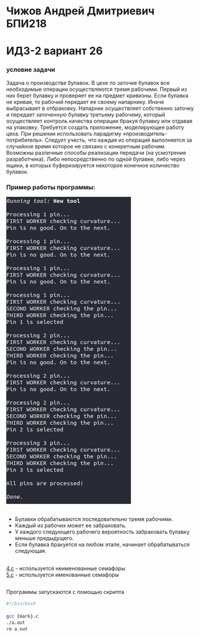# Чижов Андрей Дмитриевич БПИ218
# ИДЗ-2 вариант 26
### условие задачи
Задача о производстве булавок. В цехе по заточке булавок все
необходимые операции осуществляются тремя рабочими. Первый
из них берет булавку и проверяет ее на предмет кривизны. Если
булавка не кривая, то рабочий передает ее своему напарнику. Иначе выбрасывает в отбраковку. Напарник осуществляет собственно
заточку и передает заточенную булавку третьему рабочему, который осуществляет контроль качества операции бракуя булавку или
отдавая на упаковку. Требуется создать приложение, моделирующее работу цеха. При решении использовать парадигму
«производитель-потребитель». Следует учесть, что каждая из операций выполняется за случайное время которое не связано с конкретным рабочим. Возможны различные способы реализации передачи (на усмотрение разработчика). Либо непосредственно по
одной булавке, либо через ящики, в которых буферизируется некоторое конечное количество булавок.
### Пример работы программы:
![](https://github.com/AndreyChizhovD/Operating-Systems/blob/main/IHW2/ihw2.png)
##
* Булавки обрабатываются последовательно тремя рабочими.
* Каждый из рабочих может ее забраковать. 
* У каждого следующего рабочего вероятность забраковать булавку меньше предыдущего.
* Если булавка бракуется на любом этапе, начинает обрабатываться следующая.
##
[4.c](4.c) - используется неименованные семафоры \
[5.c](5.c) - используется именованные семафоры
##
Программы запускаются с помощью скрипта
```bash
#!/bin/bash

gcc {mark}.c
./a.out
rm a.out
```
